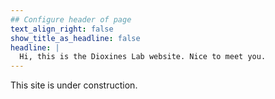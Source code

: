 ```yaml
---
## Configure header of page
text_align_right: false
show_title_as_headline: false
headline: |
  Hi, this is the Dioxines Lab website. Nice to meet you.
---
```


<!-- this is a subheadline -->
This site is under construction.


